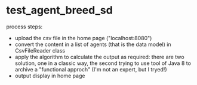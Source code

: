 # test_agent_breed_sd

process steps:

- upload the csv file in the home page ("localhost:8080")
- convert the content in a list of agents (that is the data model) in CsvFileReader class
- apply the algorithm to calculate the output as required: there are two solution, one in a classic way, the second trying to use tool of Java 8 to archive a "functional approch" (I'm not an expert, but I tryed!)
- output display in home page


